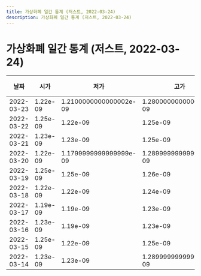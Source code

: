 ```yaml
---
title: 가상화폐 일간 통계 (저스트, 2022-03-24)
description: 가상화폐 일간 통계 (저스트, 2022-03-24)
---
```



가상화폐 일간 통계 (저스트, 2022-03-24)
===

|날짜|시가|저가|고가|종가|비고|
|--|--|--|--|--|--|
|2022-03-23|1.22e-09|1.2100000000000002e-09|1.2800000000000001e-09|1.2800000000000001e-09|    |
|2022-03-22|1.25e-09|1.22e-09|1.25e-09|1.22e-09|    |
|2022-03-21|1.23e-09|1.23e-09|1.25e-09|1.25e-09|    |
|2022-03-20|1.22e-09|1.1799999999999999e-09|1.2899999999999999e-09|1.24e-09|    |
|2022-03-19|1.25e-09|1.25e-09|1.26e-09|1.25e-09|    |
|2022-03-18|1.22e-09|1.22e-09|1.24e-09|1.23e-09|    |
|2022-03-17|1.19e-09|1.19e-09|1.23e-09|1.22e-09|    |
|2022-03-16|1.23e-09|1.19e-09|1.23e-09|1.19e-09|    |
|2022-03-15|1.25e-09|1.22e-09|1.25e-09|1.23e-09|    |
|2022-03-14|1.23e-09|1.23e-09|1.2899999999999999e-09|1.26e-09|    |
